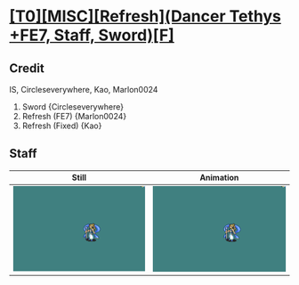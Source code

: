 # [\[T0\]\[MISC\]\[Refresh\]\(Dancer Tethys +FE7, Staff, Sword\)\[F\]](../)

## Credit

IS, Circleseverywhere, Kao, Marlon0024

1. Sword {Circleseverywhere}
8. Refresh (FE7) {Marlon0024}
8. Refresh (Fixed) {Kao}
	
## Staff

| Still | Animation |
| :---: | :-------: |
| ![Staff still](./Staff_000.png) | ![Staff animation](./Staff.gif) |

